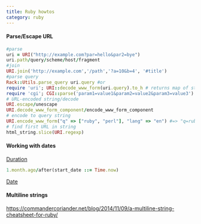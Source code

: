 ```yaml
---
title: Ruby howtos
category: ruby
---
```

#### Parse/Escape URL
```ruby
#parse
uri = URI("http://example.com?par=hello&par2=bye")
uri.path/query/scheme/host/fragment
#join
URI.join('http://example.com','/path','?a=10&b=4', '#title')
#parse query
Rack::Utils.parse_query uri.query #or
require 'uri'; URI::decode_www_form(uri.query).to_h # returns map of strings
require 'cgi'; CGI::parse('param1=value1&param2=value2&param3=value3') # returns map of arrays of strings
# URL-encoded string/decode
URI.escape/unescape
URI.decode_www_form_component/encode_www_form_component
# encode to query string
URI.encode_www_form("q" => ["ruby", "perl"], "lang" => "en") #=> "q=ruby&q=perl&lang=en"
# find first URL in string
html_string.slice(URI.regexp)
```
#### Working with dates
[Duration](https://api.rubyonrails.org/v5.2.1.1/classes/ActiveSupport/Duration.html)  
```ruby
1.month.ago/after(start_date ::= Time.now)
```
[Date](https://api.rubyonrails.org/v5.2.1.1/classes/Date.html)  

#### Multiline strings
<https://commandercoriander.net/blog/2014/11/09/a-multiline-string-cheatsheet-for-ruby/>
